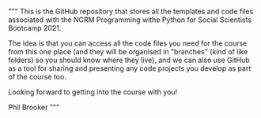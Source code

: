 """
This is the GitHub repository that stores all the templates and code files associated with the NCRM Programming withe Python for Social Scientists Bootcamp 2021.

The idea is that you can access all the code files you need for the course from this one place (and they will be organised in "branches" (kind of like folders) so you should know where they live), and we can also use GitHub as a tool for sharing and presenting any code projects you develop as part of the course too.

Looking forward to getting into the course with you!

Phil Brooker
"""
